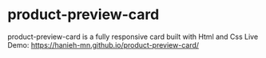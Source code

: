 # product-preview-card
product-preview-card is a fully responsive card built with Html and Css
Live Demo: https://hanieh-mn.github.io/product-preview-card/
